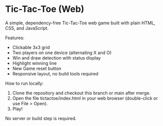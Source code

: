 # Tic-Tac-Toe (Web)

A simple, dependency-free Tic-Tac-Toe web game built with plain HTML, CSS, and JavaScript.

Features:
- Clickable 3x3 grid
- Two players on one device (alternating X and O)
- Win and draw detection with status display
- Highlight winning line
- New Game reset button
- Responsive layout, no build tools required

How to run locally:
1. Clone the repository and checkout this branch or main after merge.
2. Open the file tictactoe/index.html in your web browser (double-click or use File > Open).
3. Play!

No server or build step is required.
